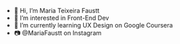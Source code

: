 - 👋 Hi, I’m Maria Teixeira Faustt    
- 👀 I’m interested in Front-End Dev  
- 🌱 I’m currently learning UX Design on Google Coursera 
- 📷 @MariaFaustt on Instagram      
    
<!---    
MariaLTN/MariaLTN is a ✨ special ✨ repository because its `README.md` (this file) appears on your GitHub profile.
You can click the Preview link to take a look at your changes.
--->
